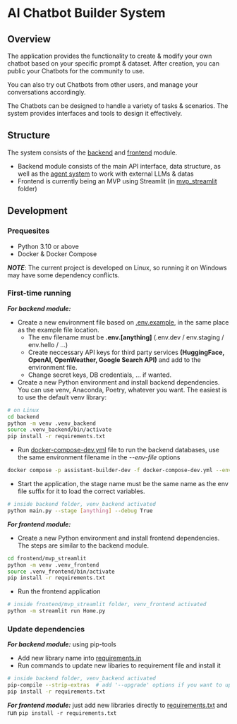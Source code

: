 # AI Chatbot Builder System

## Overview

The application provides the functionality to create & modify your own chatbot based on your specific prompt & dataset. After creation, you can public your Chatbots for the community to use.

You can also try out Chatbots from other users, and manage your conversations accordingly.

The Chatbots can be designed to handle a variety of tasks & scenarios. The system provides interfaces and tools to design it effectively.

## Structure

The system consists of the [backend](./backend/) and [frontend](./frontend/) module.

- Backend module consists of the main API interface, data structure, as well as the [agent system](./backend/agent_system/) to work with external LLMs & datas
- Frontend is currently being an MVP using Streamlit (in [mvp_streamlit](./frontend/mvp_streamlit/) folder)

## Development

### Prequesites

- Python 3.10 or above
- Docker & Docker Compose

***NOTE***: The current project is developed on Linux, so running it on Windows may have some dependency conflicts.

### First-time running

***For backend module:***

- Create a new environment file based on [.env.example](./backend/.env.example), in the same place as the example file location.
  - The env filename must be **.env.[anything]** (.env.dev / env.staging / env.hello / ...)
  - Create neccessary API keys for third party services **(HuggingFace, OpenAI, OpenWeather, Google Search API)** and add to the environment file.
  - Change secret keys, DB credentials, ... if wanted.
- Create a new Python environment and install backend dependencies. You can use venv, Anaconda, Poetry, whatever you want. The easiest is to use the default venv library:

```sh
# on Linux
cd backend
python -m venv .venv_backend
source .venv_backend/bin/activate
pip install -r requirements.txt
```

- Run [docker-compose-dev.yml](./backend/docker-compose-dev.yml) file to run the backend databases, use the same environment filename in the *--env-file* options

```sh
docker compose -p assistant-builder-dev -f docker-compose-dev.yml --env-file .env.[anything] up
```

- Start the application, the stage name must be the same name as the env file suffix for it to load the correct variables.

```sh
# inside backend folder, venv_backend activated
python main.py --stage [anything] --debug True
```

***For frontend module:***

- Create a new Python environment and install frontend dependencies. The steps are similar to the backend module.

```sh
cd frontend/mvp_streamlit
python -m venv .venv_frontend
source .venv_frontend/bin/activate
pip install -r requirements.txt
```

- Run the frontend application

```sh
# inside frontend/mvp_streamlit folder, venv_frontend activated
python -m streamlit run Home.py
```

### Update dependencies

***For backend module:*** using pip-tools
- Add new library name into [requirements.in](./backend/requirements.in)
- Run commands to update new libaries to requirement file and install it

```sh
# inside backend folder, venv_backend activated
pip-compile --strip-extras  # add '--upgrade' options if you want to update all library versions
pip install -r requirements.txt
```

***For frontend module:*** just add new libraries directly to [requirements.txt](./frontend/mvp_streamlit/requirements.txt) and run `pip install -r requirements.txt`


